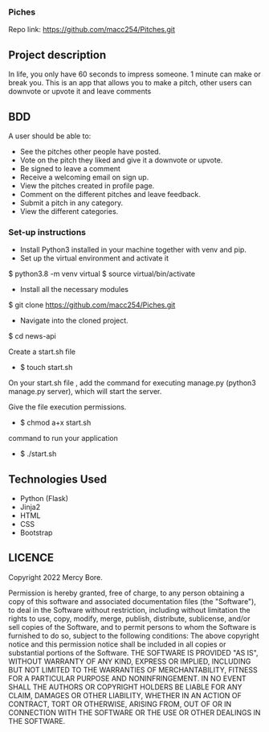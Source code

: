 ### Piches
Repo link: https://github.com/macc254/Pitches.git
## Project description

In life, you only have 60 seconds to impress someone. 1 minute can make or break you. This is an app that allows you to make a pitch, other users can downvote or upvote it and leave comments 
## BDD
A user should be able to:
- See the pitches other people have posted.
- Vote on the pitch they liked and give it a downvote or upvote.
- Be signed to leave a comment
- Receive a welcoming email on sign up.
- View the pitches  created in  profile page.
- Comment on the different pitches and leave feedback.
- Submit a pitch in any category.
- View the different categories.


### Set-up instructions

- Install Python3 installed in your machine together with venv and pip.
- Set up the virtual environment and activate it

$ python3.8 -m venv virtual
$ source virtual/bin/activate


- Install all the necessary modules

$ git clone https://github.com/macc254/Piches.git
- Navigate into the cloned project.

$ cd news-api

Create a start.sh file
- $ touch start.sh

On your start.sh file , add the command for executing manage.py (python3 manage.py server), which will start the server.


Give the file execution permissions.
- $ chmod a+x start.sh

command to run your application
- $ ./start.sh

## Technologies Used

- Python (Flask)
- Jinja2
- HTML
- CSS
- Bootstrap

## LICENCE
Copyright 2022 Mercy Bore.

Permission is hereby granted, free of charge, to any person obtaining a copy of this software and associated documentation files (the "Software"), to deal in the Software without restriction, including without limitation the rights to use, copy, modify, merge, publish, distribute, sublicense, and/or sell copies of the Software, and to permit persons to whom the Software is furnished to do so, subject to the following conditions:
The above copyright notice and this permission notice shall be included in all copies or substantial portions of the Software.
THE SOFTWARE IS PROVIDED "AS IS", WITHOUT WARRANTY OF ANY KIND, EXPRESS OR IMPLIED, INCLUDING BUT NOT LIMITED TO THE WARRANTIES OF MERCHANTABILITY, FITNESS FOR A PARTICULAR PURPOSE AND NONINFRINGEMENT. IN NO EVENT SHALL THE AUTHORS OR COPYRIGHT HOLDERS BE LIABLE FOR ANY CLAIM, DAMAGES OR OTHER LIABILITY, WHETHER IN AN ACTION OF CONTRACT, TORT OR OTHERWISE, ARISING FROM, OUT OF OR IN CONNECTION WITH THE SOFTWARE OR THE USE OR OTHER DEALINGS IN THE SOFTWARE.